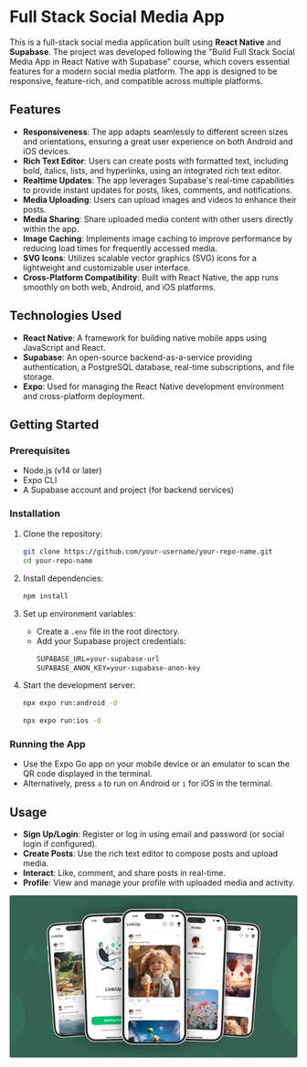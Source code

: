# Full Stack Social Media App

This is a full-stack social media application built using **React Native** and **Supabase**. The project was developed following the "Build Full Stack Social Media App in React Native with Supabase" course, which covers essential features for a modern social media platform. The app is designed to be responsive, feature-rich, and compatible across multiple platforms.

## Features

- **Responsiveness**: The app adapts seamlessly to different screen sizes and orientations, ensuring a great user experience on both Android and iOS devices.
- **Rich Text Editor**: Users can create posts with formatted text, including bold, italics, lists, and hyperlinks, using an integrated rich text editor.
- **Realtime Updates**: The app leverages Supabase's real-time capabilities to provide instant updates for posts, likes, comments, and notifications.
- **Media Uploading**: Users can upload images and videos to enhance their posts.
- **Media Sharing**: Share uploaded media content with other users directly within the app.
- **Image Caching**: Implements image caching to improve performance by reducing load times for frequently accessed media.
- **SVG Icons**: Utilizes scalable vector graphics (SVG) icons for a lightweight and customizable user interface.
- **Cross-Platform Compatibility**: Built with React Native, the app runs smoothly on both web, Android, and iOS platforms.

## Technologies Used

- **React Native**: A framework for building native mobile apps using JavaScript and React.
- **Supabase**: An open-source backend-as-a-service providing authentication, a PostgreSQL database, real-time subscriptions, and file storage.
- **Expo**: Used for managing the React Native development environment and cross-platform deployment.

## Getting Started

### Prerequisites

- Node.js (v14 or later)
- Expo CLI
- A Supabase account and project (for backend services)

### Installation

1. Clone the repository:
   ```bash
   git clone https://github.com/your-username/your-repo-name.git
   cd your-repo-name
   ```

2. Install dependencies:
   ```bash
   npm install
   ```

3. Set up environment variables:
   - Create a `.env` file in the root directory.
   - Add your Supabase project credentials:
     ```
     SUPABASE_URL=your-supabase-url
     SUPABASE_ANON_KEY=your-supabase-anon-key
     ```

4. Start the development server:
   ```bash
   npx expo run:android -d
   ```
   ```bash
   npx expo run:ios -d
   ```

### Running the App

- Use the Expo Go app on your mobile device or an emulator to scan the QR code displayed in the terminal.
- Alternatively, press `a` to run on Android or `i` for iOS in the terminal.

## Usage

- **Sign Up/Login**: Register or log in using email and password (or social login if configured).
- **Create Posts**: Use the rich text editor to compose posts and upload media.
- **Interact**: Like, comment, and share posts in real-time.
- **Profile**: View and manage your profile with uploaded media and activity.

<!-- Add the course description image here if available -->
<!-- ![Course Description Image](./image.webp) -->
<p align="center"><img align="center" width="700" src="./image.webp"/></p>

